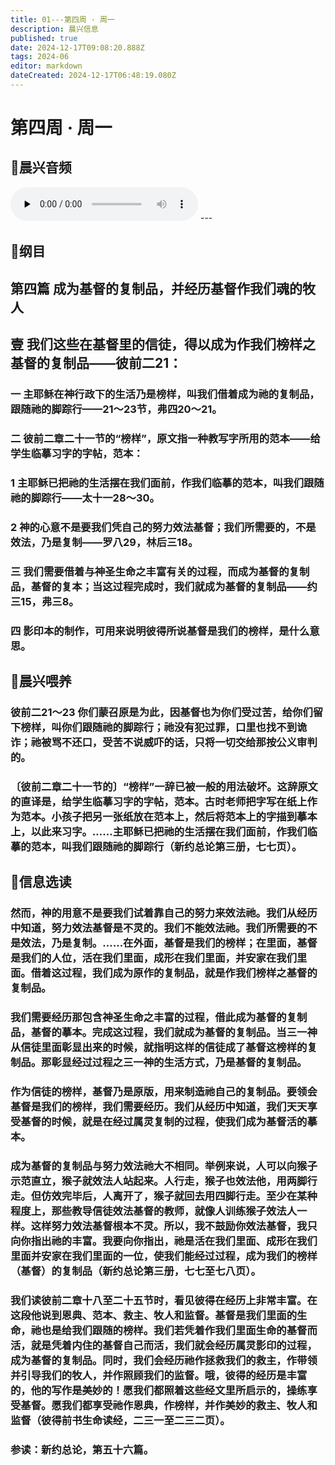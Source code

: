 ```yaml
---
title: 01---第四周 · 周一
description: 晨兴信息
published: true
date: 2024-12-17T09:08:20.888Z
tags: 2024-06
editor: markdown
dateCreated: 2024-12-17T06:48:19.080Z
---
```


# 第四周 · 周一

## 🎵晨兴音频
<audio id="audio" controls="" preload="none">
      <source id="mp3" src="/2024-06/week4/week4day1.mp3">
</audio>
---

## 📖纲目

## 第四篇    成为基督的复制品，并经历基督作我们魂的牧人

## 壹    我们这些在基督里的信徒，得以成为作我们榜样之基督的复制品——彼前二21：

### 一    主耶稣在神行政下的生活乃是榜样，叫我们借着成为祂的复制品，跟随祂的脚踪行——21～23节，弗四20～21。

### 二    彼前二章二十一节的“榜样”，原文指一种教写字所用的范本——给学生临摹习字的字帖，范本：

### 1    主耶稣已把祂的生活摆在我们面前，作我们临摹的范本，叫我们跟随祂的脚踪行——太十一28～30。

### 2    神的心意不是要我们凭自己的努力效法基督；我们所需要的，不是效法，乃是复制——罗八29，林后三18。

### 三    我们需要借着与神圣生命之丰富有关的过程，而成为基督的复制品，基督的复本；当这过程完成时，我们就成为基督的复制品——约三15，弗三8。

### 四    影印本的制作，可用来说明彼得所说基督是我们的榜样，是什么意思。

## 📖晨兴喂养

### 彼前二21～23    你们蒙召原是为此，因基督也为你们受过苦，给你们留下榜样，叫你们跟随祂的脚踪行；祂没有犯过罪，口里也找不到诡诈；祂被骂不还口，受苦不说威吓的话，只将一切交给那按公义审判的。

### 〔彼前二章二十一节的〕“榜样”一辞已被一般的用法破坏。这辞原文的直译是，给学生临摹习字的字帖，范本。古时老师把字写在纸上作为范本。小孩子把另一张纸放在范本上，然后将范本上的字描到摹本上，以此来习字。……主耶稣已把祂的生活摆在我们面前，作我们临摹的范本，叫我们跟随祂的脚踪行（新约总论第三册，七七页）。

## 📖信息选读

### 然而，神的用意不是要我们试着靠自己的努力来效法祂。我们从经历中知道，努力效法基督是不灵的。我们不能效法祂。我们所需要的不是效法，乃是复制。……在外面，基督是我们的榜样；在里面，基督是我们的人位，活在我们里面，成形在我们里面，并安家在我们里面。借着这过程，我们成为原作的复制品，就是作我们榜样之基督的复制品。

### 我们需要经历那包含神圣生命之丰富的过程，借此成为基督的复制品，基督的摹本。完成这过程，我们就成为基督的复制品。当三一神从信徒里面彰显出来的时候，就指明这样的信徒成了基督这榜样的复制品。那彰显经过过程之三一神的生活方式，乃是基督的复制品。

### 作为信徒的榜样，基督乃是原版，用来制造祂自己的复制品。要领会基督是我们的榜样，我们需要经历。我们从经历中知道，我们天天享受基督的时候，就是在经过属灵复制的过程，使我们成为基督活的摹本。

### 成为基督的复制品与努力效法祂大不相同。举例来说，人可以向猴子示范直立，猴子就效法人站起来。人行走，猴子也效法他，用两脚行走。但仿效完毕后，人离开了，猴子就回去用四脚行走。至少在某种程度上，那些教导信徒效法基督的教师，就像人训练猴子效法人一样。这样努力效法基督根本不灵。所以，我不鼓励你效法基督，我只向你指出祂的丰富。我要向你指出，祂是活在我们里面、成形在我们里面并安家在我们里面的一位，使我们能经过过程，成为我们的榜样（基督）的复制品（新约总论第三册，七七至七八页）。

### 我们读彼前二章十八至二十五节时，看见彼得在经历上非常丰富。在这段他说到恩典、范本、救主、牧人和监督。基督是我们里面的生命，祂也是给我们跟随的榜样。我们若凭着作我们里面生命的基督而活，就是凭着内住的基督自己而活，我们就会经历属灵影印的过程，成为基督的复制品。同时，我们会经历祂作拯救我们的救主，作带领并引导我们的牧人，并作照顾我们的监督。哦，彼得的经历是丰富的，他的写作是美妙的！愿我们都照着这些经文里所启示的，操练享受基督。愿我们都享受祂作恩典，作榜样，并作美妙的救主、牧人和监督（彼得前书生命读经，二三一至二三二页）。

### 参读：新约总论，第五十六篇。
<!-- Google tag (gtag.js) -->
<script async src="https://www.googletagmanager.com/gtag/js?id=G-1P8709Z16T"></script>
<script>
  window.dataLayer = window.dataLayer || [];
  function gtag(){dataLayer.push(arguments);}
  gtag('js', new Date());

  gtag('config', 'G-1P8709Z16T');
</script>